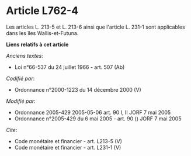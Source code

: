 # Article L762-4

Les articles L. 213-5 et L. 213-6 ainsi que l'article L. 231-1 sont applicables dans les îles Wallis-et-Futuna.

**Liens relatifs à cet article**

_Anciens textes_:

  - Loi n°66-537 du 24 juillet 1966 - art. 507 (Ab)

_Codifié par_:

  - Ordonnance n°2000-1223 du 14 décembre 2000 (V)

_Modifié par_:

  - Ordonnance 2005-429 2005-05-06 art. 90 I, II JORF 7 mai 2005
  - Ordonnance n°2005-429 du 6 mai 2005 - art. 90 () JORF 7 mai 2005

_Cite_:

  - Code monétaire et financier - art. L213-5 (V)
  - Code monétaire et financier - art. L231-1 (V)
